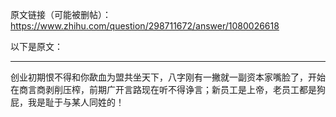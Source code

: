 原文链接（可能被删帖）： https://www.zhihu.com/question/298711672/answer/1080026618

以下是原文：

-------------

创业初期恨不得和你歃血为盟共坐天下，八字刚有一撇就一副资本家嘴脸了，开始在商言商剥削压榨，前期广开言路现在听不得诤言；新员工是上帝，老员工都是狗屁，我是耻于与某人同姓的！